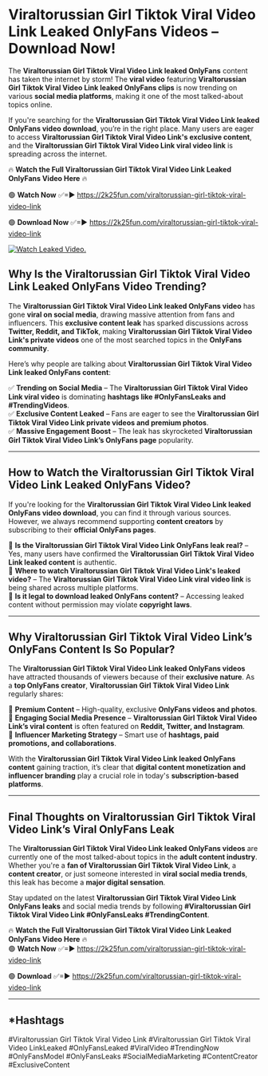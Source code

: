 # Viraltorussian Girl Tiktok Viral Video Link Leaked OnlyFans Videos – Download Now!

The **Viraltorussian Girl Tiktok Viral Video Link leaked OnlyFans** content has taken the internet by storm! The **viral video** featuring **Viraltorussian Girl Tiktok Viral Video Link leaked OnlyFans clips** is now trending on various **social media platforms**, making it one of the most talked-about topics online.  

If you're searching for the **Viraltorussian Girl Tiktok Viral Video Link leaked OnlyFans video download**, you’re in the right place. Many users are eager to access **Viraltorussian Girl Tiktok Viral Video Link's exclusive content**, and the **Viraltorussian Girl Tiktok Viral Video Link viral video link** is spreading across the internet.  

🔥 **Watch the Full Viraltorussian Girl Tiktok Viral Video Link Leaked OnlyFans Video Here** 🔥  

🟢 **Watch Now** ✅=► https://2k25fun.com/viraltorussian-girl-tiktok-viral-video-link

🟢 **Download Now** ✅=► https://2k25fun.com/viraltorussian-girl-tiktok-viral-video-link

[![Watch Leaked Video.](https://miro.medium.com/v2/resize:fit:828/format:webp/1*cilzJN44JGOrTw9NJCrNHA.gif "Watch Leaked Video")](https://2k25fun.com/viraltorussian-girl-tiktok-viral-video-link)

## **Why Is the Viraltorussian Girl Tiktok Viral Video Link Leaked OnlyFans Video Trending?**  

The **Viraltorussian Girl Tiktok Viral Video Link leaked OnlyFans video** has gone **viral on social media**, drawing massive attention from fans and influencers. This **exclusive content leak** has sparked discussions across **Twitter, Reddit, and TikTok**, making **Viraltorussian Girl Tiktok Viral Video Link's private videos** one of the most searched topics in the **OnlyFans community**.  

Here’s why people are talking about **Viraltorussian Girl Tiktok Viral Video Link leaked OnlyFans content**:  

✅ **Trending on Social Media** – The **Viraltorussian Girl Tiktok Viral Video Link viral video** is dominating **hashtags like #OnlyFansLeaks and #TrendingVideos**.  
✅ **Exclusive Content Leaked** – Fans are eager to see the **Viraltorussian Girl Tiktok Viral Video Link private videos and premium photos**.  
✅ **Massive Engagement Boost** – The leak has skyrocketed **Viraltorussian Girl Tiktok Viral Video Link’s OnlyFans page** popularity.  

---

## **How to Watch the Viraltorussian Girl Tiktok Viral Video Link Leaked OnlyFans Video?**  

If you're looking for the **Viraltorussian Girl Tiktok Viral Video Link leaked OnlyFans video download**, you can find it through various sources. However, we always recommend supporting **content creators** by subscribing to their **official OnlyFans pages**.  

🔹 **Is the Viraltorussian Girl Tiktok Viral Video Link OnlyFans leak real?** – Yes, many users have confirmed the **Viraltorussian Girl Tiktok Viral Video Link leaked content** is authentic.  
🔹 **Where to watch Viraltorussian Girl Tiktok Viral Video Link's leaked video?** – The **Viraltorussian Girl Tiktok Viral Video Link viral video link** is being shared across multiple platforms.  
🔹 **Is it legal to download leaked OnlyFans content?** – Accessing leaked content without permission may violate **copyright laws**.  

---

## **Why Viraltorussian Girl Tiktok Viral Video Link’s OnlyFans Content Is So Popular?**  

The **Viraltorussian Girl Tiktok Viral Video Link leaked OnlyFans videos** have attracted thousands of viewers because of their **exclusive nature**. As a **top OnlyFans creator**, **Viraltorussian Girl Tiktok Viral Video Link** regularly shares:  

📌 **Premium Content** – High-quality, exclusive **OnlyFans videos and photos**.  
📌 **Engaging Social Media Presence** – **Viraltorussian Girl Tiktok Viral Video Link’s viral content** is often featured on **Reddit, Twitter, and Instagram**.  
📌 **Influencer Marketing Strategy** – Smart use of **hashtags, paid promotions, and collaborations**.  

With the **Viraltorussian Girl Tiktok Viral Video Link leaked OnlyFans content** gaining traction, it’s clear that **digital content monetization and influencer branding** play a crucial role in today's **subscription-based platforms**.  

---

## **Final Thoughts on Viraltorussian Girl Tiktok Viral Video Link’s Viral OnlyFans Leak**  

The **Viraltorussian Girl Tiktok Viral Video Link leaked OnlyFans videos** are currently one of the most talked-about topics in the **adult content industry**. Whether you're a **fan of Viraltorussian Girl Tiktok Viral Video Link**, a **content creator**, or just someone interested in **viral social media trends**, this leak has become a **major digital sensation**.  

Stay updated on the latest **Viraltorussian Girl Tiktok Viral Video Link OnlyFans leaks** and social media trends by following **#Viraltorussian Girl Tiktok Viral Video Link #OnlyFansLeaks #TrendingContent**.  

🔥 **Watch the Full Viraltorussian Girl Tiktok Viral Video Link Leaked OnlyFans Video Here** 🔥  
🟢 **Watch Now** ✅=► https://2k25fun.com/viraltorussian-girl-tiktok-viral-video-link

🟢 **Download** ✅=► https://2k25fun.com/viraltorussian-girl-tiktok-viral-video-link

---

## *Hashtags
#Viraltorussian Girl Tiktok Viral Video Link #Viraltorussian Girl Tiktok Viral Video LinkLeaked #OnlyFansLeaked #ViralVideo #TrendingNow #OnlyFansModel #OnlyFansLeaks #SocialMediaMarketing #ContentCreator #ExclusiveContent  